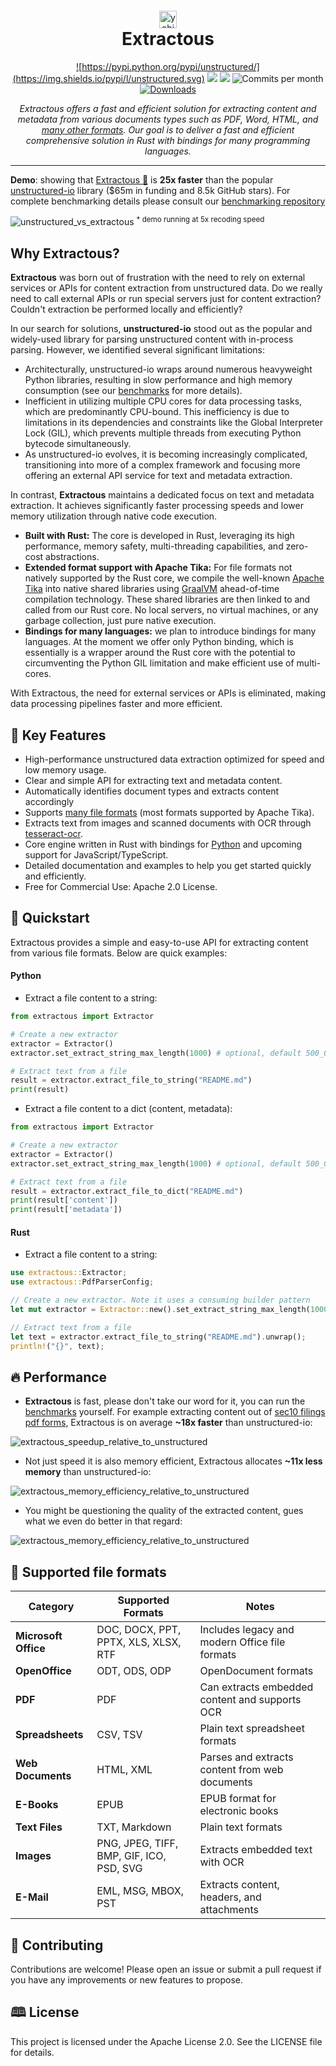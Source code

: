 
<div align="center" style="margin-top: 20px">
    <a href="https://yobix.ai">
    <img height="28px" alt="yobix ai logo" src="https://framerusercontent.com/images/zaqayjWBWNoQmV9MIwSEKf0HBo.png?scale-down-to=512">
    </a>
<h1 style="margin-top: 0; padding-top: 0">Extractous</h1>
</div>

<div align="center">

<a href="https://github.com/yobix-ai/extractous/blob/main/LICENSE">![https://pypi.python.org/pypi/unstructured/](https://img.shields.io/pypi/l/unstructured.svg)</a>
[![](https://img.shields.io/crates/v/extractous)](https://crates.io/crates/extractous)
[![](https://img.shields.io/pypi/v/extractous)](https://pypi.org/project/extractous/)
<img src="https://img.shields.io/github/commit-activity/m/yobix-ai/extractous" alt="Commits per month">
[![Downloads](https://static.pepy.tech/badge/extractous/month)](https://pepy.tech/project/extractous)

</div>

<div align="center">

_Extractous offers a fast and efficient solution for extracting content and metadata from various documents types such as PDF, Word, HTML, and [many other formats](#supported-file-formats).
Our goal is to deliver a fast and efficient comprehensive solution in Rust with bindings for many programming 
languages._

</div>

---

**Demo**: showing that [Extractous 🚀](https://github.com/yobix-ai/extractous) is **25x faster** than the popular
[unstructured-io](https://github.com/Unstructured-IO/unstructured) library ($65m in funding and 8.5k GitHub stars). 
For complete benchmarking details please consult our [benchmarking repository](https://github.com/yobix-ai/extractous-benchmarks)

![unstructured_vs_extractous](https://github.com/yobix-ai/extractous-benchmarks/raw/main/docs/extractous_vs_unstructured.gif)
<sup>* demo running at 5x recoding speed</sup>

## Why Extractous?

**Extractous** was born out of frustration with the need to rely on external services or APIs for content extraction from unstructured data. Do we really need to call external APIs or run special servers just for content extraction? Couldn't extraction be performed locally and efficiently?

In our search for solutions, **unstructured-io** stood out as the popular and widely-used library for parsing unstructured content with in-process parsing. However, we identified several significant limitations:

- Architecturally, unstructured-io wraps around numerous heavyweight Python libraries, resulting in slow performance and high memory consumption (see our [benchmarks](https://github.com/yobix-ai/extractous-benchmarks) for more details).
- Inefficient in utilizing multiple CPU cores for data processing tasks, which are predominantly CPU-bound. This inefficiency is due to limitations in its dependencies and constraints like the Global Interpreter Lock (GIL), which prevents multiple threads from executing Python bytecode simultaneously.
- As unstructured-io evolves, it is becoming increasingly complicated, transitioning into more of a complex framework and focusing more offering an external API service for text and metadata extraction.

In contrast, **Extractous** maintains a dedicated focus on text and metadata extraction. It achieves significantly faster processing speeds and lower memory utilization through native code execution.

* **Built with Rust:** The core is developed in Rust, leveraging its high performance, memory safety, multi-threading capabilities, and zero-cost abstractions.
* **Extended format support with Apache Tika:** For file formats not natively supported by the Rust core, we compile the well-known [Apache Tika](https://tika.apache.org/) into native shared libraries using [GraalVM](https://www.graalvm.org/) ahead-of-time compilation technology. These shared libraries are then linked to and called from our Rust core. No local servers, no virtual machines, or any garbage collection, just pure native execution.
* **Bindings for many languages:**  we plan to introduce bindings for many languages. At the moment we offer only Python binding, which is essentially is a wrapper around the Rust core with the potential to circumventing the Python GIL limitation and make efficient use of multi-cores.

With Extractous, the need for external services or APIs is eliminated, making data processing pipelines faster and more efficient.

## 🌳 Key Features
* High-performance unstructured data extraction optimized for speed and low memory usage.
* Clear and simple API for extracting text and metadata content.
* Automatically identifies document types and extracts content accordingly
* Supports [many file formats](#supported-file-formats) (most formats supported by Apache Tika). 
* Extracts text from images and scanned documents with OCR through [tesseract-ocr](https://github.com/tesseract-ocr/tesseract).
* Core engine written in Rust with bindings for [Python](https://pypi.org/project/extractous/) and upcoming support for JavaScript/TypeScript.
* Detailed documentation and examples to help you get started quickly and efficiently.
* Free for Commercial Use: Apache 2.0 License.

## 🚀 Quickstart
Extractous provides a simple and easy-to-use API for extracting content from various file formats. Below are quick examples:

#### Python
* Extract a file content to a string:
```python
from extractous import Extractor

# Create a new extractor
extractor = Extractor()
extractor.set_extract_string_max_length(1000) # optional, default 500_000

# Extract text from a file
result = extractor.extract_file_to_string("README.md")
print(result)
```

* Extract a file content to a dict (content, metadata):
```python
from extractous import Extractor

# Create a new extractor
extractor = Extractor()
extractor.set_extract_string_max_length(1000) # optional, default 500_000

# Extract text from a file
result = extractor.extract_file_to_dict("README.md")
print(result['content'])
print(result['metadata'])
```

#### Rust
* Extract a file content to a string:
```rust
use extractous::Extractor;
use extractous::PdfParserConfig;

// Create a new extractor. Note it uses a consuming builder pattern
let mut extractor = Extractor::new().set_extract_string_max_length(1000);

// Extract text from a file
let text = extractor.extract_file_to_string("README.md").unwrap();
println!("{}", text);
```

## 🔥 Performance
* **Extractous** is fast, please don't take our word for it, you can run the [benchmarks](https://github.com/yobix-ai/extractous-benchmarks) yourself. For example extracting content out of [sec10 filings pdf forms](https://github.com/yobix-ai/extractous-benchmarks/raw/main/dataset/sec10-filings), Extractous is on average **~18x faster** than unstructured-io:

![extractous_speedup_relative_to_unstructured](https://github.com/yobix-ai/extractous-benchmarks/raw/main/docs/extractous_speedup_relative_to_unstructured.png)

* Not just speed it is also memory efficient, Extractous allocates **~11x less memory** than unstructured-io:

![extractous_memory_efficiency_relative_to_unstructured](https://github.com/yobix-ai/extractous-benchmarks/raw/main/docs/extractous_memory_efficiency_relative_to_unstructured.png)

* You might be questioning the quality of the extracted content, gues what we even do better in that regard:

![extractous_memory_efficiency_relative_to_unstructured](https://github.com/yobix-ai/extractous-benchmarks/raw/main/docs/extractous_unstructured_quality_scores.png)

## 📄 Supported file formats

| **Category**        | **Supported Formats**                                   | **Notes**                                      |
|---------------------|---------------------------------------------------------|------------------------------------------------|
| **Microsoft Office**| DOC, DOCX, PPT, PPTX, XLS, XLSX, RTF                    | Includes legacy and modern Office file formats |
| **OpenOffice**      | ODT, ODS, ODP                                           | OpenDocument formats                           |
| **PDF**             | PDF                                                     | Can extracts embedded content and supports OCR |
| **Spreadsheets**    | CSV, TSV                                                | Plain text spreadsheet formats                 |
| **Web Documents**   | HTML, XML                                               | Parses and extracts content from web documents |
| **E-Books**         | EPUB                                                    | EPUB format for electronic books               |
| **Text Files**      | TXT, Markdown                                           | Plain text formats                             |
| **Images**          | PNG, JPEG, TIFF, BMP, GIF, ICO, PSD, SVG                | Extracts embedded text with OCR                |
| **E-Mail**          | EML, MSG, MBOX, PST                                     | Extracts content, headers, and attachments     |

[//]: # (| **Archives**        | ZIP, TAR, GZIP, RAR, 7Z                                 | Extracts content from compressed archives      |)
[//]: # (| **Audio**           | MP3, WAV, OGG, FLAC, AU, MIDI, AIFF, APE                | Extracts metadata such as ID3 tags             |)
[//]: # (| **Video**           | MP4, AVI, MOV, WMV, FLV, MKV, WebM                      | Extracts metadata and basic information        |)
[//]: # (| **CAD Files**       | DXF, DWG                                                | Supports CAD formats for engineering drawings  |)
[//]: # (| **Other**           | ICS &#40;Calendar&#41;, VCF &#40;vCard&#41;                             | Supports calendar and contact file formats     |)
[//]: # (| **Geospatial**      | KML, KMZ, GeoJSON                                       | Extracts geospatial data and metadata          |)
[//]: # (| **Font Files**      | TTF, OTF                                                | Extracts metadata from font files              |)

## 🤝 Contributing
Contributions are welcome! Please open an issue or submit a pull request if you have any improvements or new features to propose.

## 🕮 License
This project is licensed under the Apache License 2.0. See the LICENSE file for details.